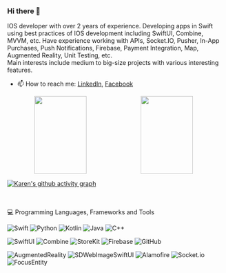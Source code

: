 ### Hi there 👋

IOS developer with over 2 years of experience. Developing apps in Swift using best practices of IOS development including SwiftUI, Combine, MVVM, etc. Have experience working with APIs, Socket.IO, Pusher, In-App Purchases, Push Notifications, Firebase, Payment Integration, Map, Augmented Reality, Unit Testing, etc.
<br>
Main interests include medium to big-size projects with various interesting features.

- 📫 How to reach me: [LinkedIn](https://www.linkedin.com/in/karen-mirakyan/), [Facebook](https://www.facebook.com/karen.mirakyan/)

<p align="center">
  <a href="https://github.com/karenxpn" width="100%" style="display:flex">
    <img height="180em" width="49%" src="https://github-readme-stats-eight-theta.vercel.app/api?username=karenxpn&show_icons=true&theme=algolia&include_all_commits=true&count_private=true"/>
    <img height="180em" width="49%" src="https://github-readme-stats-eight-theta.vercel.app/api/top-langs/?username=karenxpn&layout=compact&langs_count=8&theme=algolia"/>
  </a>
</p>

[![Karen's github activity graph](https://activity-graph.herokuapp.com/graph?username=karenxpn&theme=react-dark)](https://github.com/ashutosh00710/github-readme-activity-graph)

<br></br>
💻  Programming Languages, Frameworks and Tools

![Swift](https://img.shields.io/badge/Code-Swift-informational?style=plastic&logo=Swift&logoColor=white)
![Python](https://img.shields.io/badge/Code-Python-informational?style=plastic&logo=Python&logoColor=white)
![Kotlin](https://img.shields.io/badge/Code-Kotlin-informational?sstyle=plastic&logo=Kotlin)
![Java](https://img.shields.io/badge/Code-Java-informational?style=plastic&logo=Java)
![C++](https://img.shields.io/badge/Code-C++-informational?style=plastic&logo=C++)

![SwiftUI](https://img.shields.io/badge/-SwiftUI-05122A?style=plastic&logo=Swift&logoColor=white)
![Combine](https://img.shields.io/badge/-Combine-05122A?style=plastic&logo=Apple)
![StoreKit](https://img.shields.io/badge/-StoreKit-05122A?style=plastic&logo=Apple)
![Firebase](https://img.shields.io/badge/-Firebase-05122A?style=plastic&logo=Firebase)
![GitHub](https://img.shields.io/badge/-GitHub-05122A?style=flat&logo=github)

![AugmentedReality](https://img.shields.io/badge/AugmentedReality-informational?style=plastic&logo=Apple)
![SDWebImageSwiftUI](https://img.shields.io/badge/SDWebImageSwiftUI-informational?style=plastic&logo=GitHub)
![Alamofire](https://img.shields.io/badge/Alamofire-informational?style=plastic&logo=GitHub)
![Socket.io](https://img.shields.io/badge/Socket.io-informational?style=plastic&logo=GitHub)
![FocusEntity](https://img.shields.io/badge/FocusEntity-informational?style=plastic&logo=GitHub)


<!--
**KALIMI/KALIMI** is a ✨ _special_ ✨ repository because its `README.md` (this file) appears on your GitHub profile.

Here are some ideas to get you started:

- 🌱 I’m currently learning ...
- 👯 I’m looking to collaborate on ...
- 🤔 I’m looking for help with ...
- 💬 Ask me about ...
- 😄 Pronouns: ...
- ⚡ Fun fact: ...
-->
